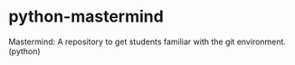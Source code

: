# python-mastermind
Mastermind: A repository to get students familiar with the git environment. (python) 
